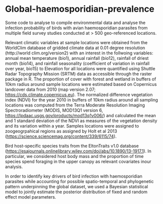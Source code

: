 # Global-haemosporidian-prevalence

Some code to analyse to compile environmental data and analyse the infection probability of birds with avian haemosporidian parasites from multiple field survey studies conducted at > 500 geo-referenced locations.

Relevant climatic variables at sample locations were obtained from the WorldClim database of gridded climate data at 0.01 degree resolution (http://world clim.org/version2) with an interest in the follwoing variables: annual mean temperature (bio1), annual rainfall (bio12), rainfall of driest month (bio14), and rainfall seasonality (coefficient of variation in rainfall over year, bio15) to
Elevation for all locations were quantified using Shuttle Radar Topography Mission (SRTM) data as accessible through the raster package in R. 
The proportion of cover with forest and wetland in buffers of 10km radius around sample locations were estimated based on Copernicus landcover data from 2010 (map version 2.07; https://cds.climate.copernicus.eu).
The normalized difference vegetation index (NDVI) for the year 2010 in buffers of 10km radius around all sampling locations was computed from the Terra Moderate Resolution Imaging Spectroradiometer (MODIS, MOD13Q1 version 6, https://lpdaac.usgs.gov/products/mod13q1v006/) and calculated the mean and 1 standard deviation of the NDVI as measures of the vegetation density and its variation within a year.
Samples locations were assigned to zoogeogrpahical regions as assigned by Holt et al  2013 (https://science.sciencemag.org/content/339/6115/74).

Bird host-specific species traits from the EltonTraits v1.0 database (https://esajournals.onlinelibrary.wiley.com/doi/abs/10.1890/13-1917.1). In particular, we considered host body mass and the proportion of time species spend foraging in the upper canopy as relevant covariates inour analysis.

In order to identify key drivers of bird infection with haemosporidian parasites while accounting for possible spatio-temporal and phylogenetic pattern underpinning the global dataset, we used a Bayesian statistical model to jointly estimate the posterior distribution of fixed and random effect model parameters. 

